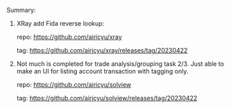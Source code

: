 Summary:

1) XRay add Fida reverse lookup:

    repo: https://github.com/airicyu/xray

    tag: https://github.com/airicyu/xray/releases/tag/20230422

2) Not much is completed for trade analysis/grouping task 2/3.
Just able to make an UI for listing account transaction with tagging only.

    repo: https://github.com/airicyu/solview

    tag: https://github.com/airicyu/solview/releases/tag/20230422